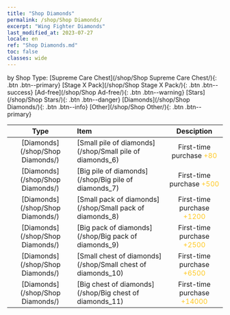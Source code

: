 ```yaml
---
title: "Shop Diamonds"
permalink: /shop/Shop Diamonds/
excerpt: "Wing Fighter Diamonds"
last_modified_at: 2023-07-27
locale: en
ref: "Shop Diamonds.md"
toc: false
classes: wide
---
```


  by Shop Type:  [Supreme Care Chest](/shop/Shop Supreme Care Chest/){: .btn .btn--primary}   [Stage X Pack](/shop/Shop Stage X Pack/){: .btn .btn--success}   [Ad-free](/shop/Shop Ad-free/){: .btn .btn--warning}   [Stars](/shop/Shop Stars/){: .btn .btn--danger}   [Diamonds](/shop/Shop Diamonds/){: .btn .btn--info}   [Other](/shop/Shop Other/){: .btn .btn--primary} 

  |    Type   |   Item   | Desciption |
  |:---------:|:---------|:----------:|
 [Diamonds](/shop/Shop Diamonds/) |[Small pile of diamonds](/shop/Small pile of diamonds_6) | First-time purchase <span style="color: #FFC926">+80</span><br/><span style="color: #ffffff;"></span> | 
 [Diamonds](/shop/Shop Diamonds/) |[Big pile of diamonds](/shop/Big pile of diamonds_7) | First-time purchase <span style="color: #FFC926">+500</span><br/><span style="color: #ffffff;"></span> | 
 [Diamonds](/shop/Shop Diamonds/) |[Small pack of diamonds](/shop/Small pack of diamonds_8) | First-time purchase <span style="color: #FFC926">+1200</span><br/><span style="color: #ffffff;"></span> | 
 [Diamonds](/shop/Shop Diamonds/) |[Big pack of diamonds](/shop/Big pack of diamonds_9) | First-time purchase <span style="color: #FFC926">+2500</span><br/><span style="color: #ffffff;"></span> | 
 [Diamonds](/shop/Shop Diamonds/) |[Small chest of diamonds](/shop/Small chest of diamonds_10) | First-time purchase <span style="color: #FFC926">+6500</span><br/><span style="color: #ffffff;"></span> | 
 [Diamonds](/shop/Shop Diamonds/) |[Big chest of diamonds](/shop/Big chest of diamonds_11) | First-time purchase <span style="color: #FFC926">+14000</span><br/><span style="color: #ffffff;"></span> | 
